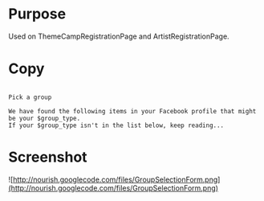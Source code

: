 # Purpose #

Used on ThemeCampRegistrationPage and ArtistRegistrationPage.

# Copy #

```

Pick a group

We have found the following items in your Facebook profile that might be your $group_type. 
If your $group_type isn't in the list below, keep reading...

```

# Screenshot #

![http://nourish.googlecode.com/files/GroupSelectionForm.png](http://nourish.googlecode.com/files/GroupSelectionForm.png)